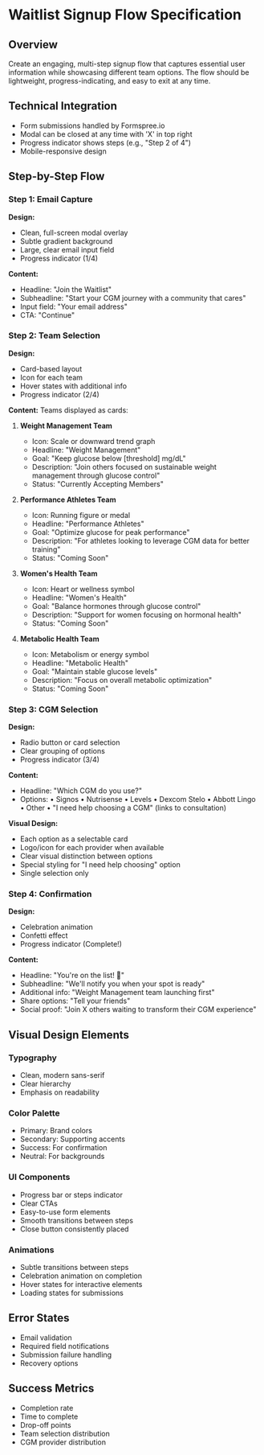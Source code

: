 # Waitlist Signup Flow Specification

## Overview
Create an engaging, multi-step signup flow that captures essential user information while showcasing different team options. The flow should be lightweight, progress-indicating, and easy to exit at any time.

## Technical Integration
- Form submissions handled by Formspree.io
- Modal can be closed at any time with 'X' in top right
- Progress indicator shows steps (e.g., "Step 2 of 4")
- Mobile-responsive design

## Step-by-Step Flow

### Step 1: Email Capture
**Design:**
- Clean, full-screen modal overlay
- Subtle gradient background
- Large, clear email input field
- Progress indicator (1/4)

**Content:**
- Headline: "Join the Waitlist"
- Subheadline: "Start your CGM journey with a community that cares"
- Input field: "Your email address"
- CTA: "Continue"

### Step 2: Team Selection
**Design:**
- Card-based layout
- Icon for each team
- Hover states with additional info
- Progress indicator (2/4)

**Content:**
Teams displayed as cards:

1. **Weight Management Team**
   - Icon: Scale or downward trend graph
   - Headline: "Weight Management"
   - Goal: "Keep glucose below [threshold] mg/dL"
   - Description: "Join others focused on sustainable weight management through glucose control"
   - Status: "Currently Accepting Members"

2. **Performance Athletes Team**
   - Icon: Running figure or medal
   - Headline: "Performance Athletes"
   - Goal: "Optimize glucose for peak performance"
   - Description: "For athletes looking to leverage CGM data for better training"
   - Status: "Coming Soon"

3. **Women's Health Team**
   - Icon: Heart or wellness symbol
   - Headline: "Women's Health"
   - Goal: "Balance hormones through glucose control"
   - Description: "Support for women focusing on hormonal health"
   - Status: "Coming Soon"

4. **Metabolic Health Team**
   - Icon: Metabolism or energy symbol
   - Headline: "Metabolic Health"
   - Goal: "Maintain stable glucose levels"
   - Description: "Focus on overall metabolic optimization"
   - Status: "Coming Soon"

### Step 3: CGM Selection
**Design:**
- Radio button or card selection
- Clear grouping of options
- Progress indicator (3/4)

**Content:**
- Headline: "Which CGM do you use?"
- Options:
  • Signos
  • Nutrisense
  • Levels
  • Dexcom Stelo
  • Abbott Lingo
  • Other
  • "I need help choosing a CGM" (links to consultation)

**Visual Design:**
- Each option as a selectable card
- Logo/icon for each provider when available
- Clear visual distinction between options
- Special styling for "I need help choosing" option
- Single selection only

### Step 4: Confirmation
**Design:**
- Celebration animation
- Confetti effect
- Progress indicator (Complete!)

**Content:**
- Headline: "You're on the list! 🎉"
- Subheadline: "We'll notify you when your spot is ready"
- Additional info: "Weight Management team launching first"
- Share options: "Tell your friends"
- Social proof: "Join X others waiting to transform their CGM experience"

## Visual Design Elements

### Typography
- Clean, modern sans-serif
- Clear hierarchy
- Emphasis on readability

### Color Palette
- Primary: Brand colors
- Secondary: Supporting accents
- Success: For confirmation
- Neutral: For backgrounds

### UI Components
- Progress bar or steps indicator
- Clear CTAs
- Easy-to-use form elements
- Smooth transitions between steps
- Close button consistently placed

### Animations
- Subtle transitions between steps
- Celebration animation on completion
- Hover states for interactive elements
- Loading states for submissions

## Error States
- Email validation
- Required field notifications
- Submission failure handling
- Recovery options

## Success Metrics
- Completion rate
- Time to complete
- Drop-off points
- Team selection distribution
- CGM provider distribution